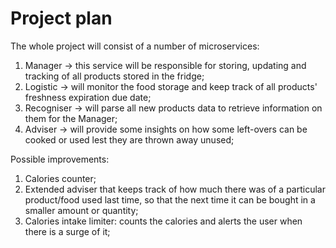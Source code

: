 # Project plan

The whole project will consist of a number of microservices:

1. Manager -> this service will be responsible for storing, updating and tracking of all products stored in the fridge;
2. Logistic -> will monitor the food storage and keep track of all products' freshness expiration due date;
3. Recogniser -> will parse all new products data to retrieve information on them for the Manager;
4. Adviser -> will provide some insights on how some left-overs can be cooked or used lest they are thrown away unused;

Possible improvements:

1. Calories counter;
2. Extended adviser that keeps track of how much there was of a particular product/food used last time, so that the next time 
it can be bought in a smaller amount or quantity;
3. Calories intake limiter: counts the calories and alerts the user when there is a surge of it;

